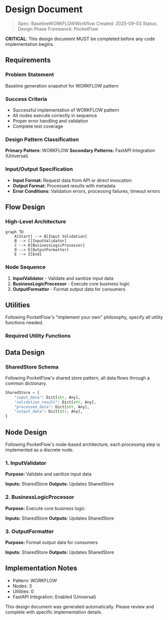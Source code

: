 # Design Document

> Spec: BaselineWORKFLOWWorkflow
> Created: 2025-09-03
> Status: Design Phase
> Framework: PocketFlow

**CRITICAL**: This design document MUST be completed before any code implementation begins.

## Requirements

### Problem Statement
Baseline generation snapshot for WORKFLOW pattern

### Success Criteria
- Successful implementation of WORKFLOW pattern
- All nodes execute correctly in sequence
- Proper error handling and validation
- Complete test coverage

### Design Pattern Classification
**Primary Pattern:** WORKFLOW
**Secondary Patterns:** FastAPI Integration (Universal)

### Input/Output Specification
- **Input Format:** Request data from API or direct invocation
- **Output Format:** Processed results with metadata
- **Error Conditions:** Validation errors, processing failures, timeout errors

## Flow Design

### High-Level Architecture
```mermaid
graph TD
    A[Start] --> B[Input Validation]
    B --> C[InputValidator]
    C --> D[BusinessLogicProcessor]
    D --> E[OutputFormatter]
    E --> Z[End]
```

### Node Sequence
1. **InputValidator** - Validate and sanitize input data
2. **BusinessLogicProcessor** - Execute core business logic
3. **OutputFormatter** - Format output data for consumers

## Utilities

Following PocketFlow's "implement your own" philosophy, specify all utility functions needed.

### Required Utility Functions


## Data Design

### SharedStore Schema
Following PocketFlow's shared store pattern, all data flows through a common dictionary.

```python
SharedStore = {
    "input_data": Dict[str, Any],
    "validation_result": Dict[str, Any],
    "processed_data": Dict[str, Any],
    "output_data": Dict[str, Any],
}
```

## Node Design

Following PocketFlow's node-based architecture, each processing step is implemented as a discrete node.

### 1. InputValidator
**Purpose:** Validate and sanitize input data

**Inputs:** SharedStore
**Outputs:** Updates SharedStore

### 2. BusinessLogicProcessor
**Purpose:** Execute core business logic

**Inputs:** SharedStore
**Outputs:** Updates SharedStore

### 3. OutputFormatter
**Purpose:** Format output data for consumers

**Inputs:** SharedStore
**Outputs:** Updates SharedStore


## Implementation Notes

- Pattern: WORKFLOW
- Nodes: 3
- Utilities: 0
- FastAPI Integration: Enabled (Universal)

This design document was generated automatically. Please review and complete with specific implementation details.